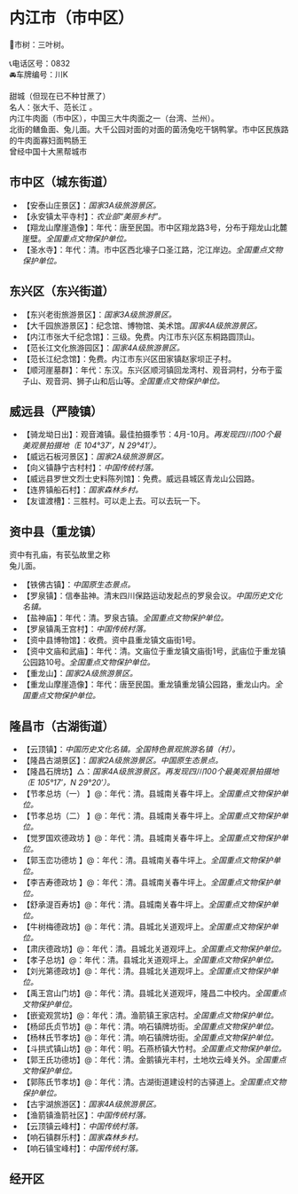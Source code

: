 # 内江市（市中区）  
🌳市树：三叶树。    
  
📞电话区号：0832  
🚘车牌编号：川K  

甜城（但现在已不种甘蔗了）  
名人：张大千、范长江 。   
内江牛肉面（市中区），中国三大牛肉面之一（台湾、兰州）。   
北街的鳝鱼面、兔儿面。大千公园对面的对面的菌汤兔吃干锅鸭掌。市中区民族路的牛肉面寡妇面鸭肠王  
曾经中国十大黑帮城市  

## 市中区（城东街道）  
* 【安泰山庄景区】：*国家3A级旅游景区。*  
* 【永安镇太平寺村】：*农业部“美丽乡村”。*  
* 【翔龙山摩崖造像】：年代：唐至民国。市中区翔龙路3号，分布于翔龙山北麓崖壁。*全国重点文物保护单位。*    
* 【圣水寺】：年代：清。市中区西北壕子口圣江路，沱江岸边。*全国重点文物保护单位。*    

## 东兴区（东兴街道）  
* 【东兴老街旅游景区】：*国家3A级旅游景区。*  
* 【大千园旅游景区】：纪念馆、博物馆、美术馆。*国家4A级旅游景区。*  
* 【内江市张大千纪念馆】：三级。免费。内江市东兴区东桐路圆顶山。   
* 【范长江文化旅游园区】：*国家4A级旅游景区。*  
* 【范长江纪念馆】：免费。内江市东兴区田家镇赵家坝正子村。   
* 【顺河崖墓群】：年代：东汉。东兴区顺河镇回龙湾村、观音洞村，分布于蛮子山、观音洞、狮子山和后山等。*全国重点文物保护单位。*    

## 威远县（严陵镇）  
* 【骑龙坳日出】：观音滩镇。最佳拍摄季节：4月-10月。*再发现四川100个最美观景拍摄地（E 104°37′，N 29°41′）。*  
* 【威远石板河景区】：*国家2A级旅游景区。*  
* 【向义镇静宁古村村】：*中国传统村落。*  
* 【威远县罗世文烈士史料陈列馆】：免费。威远县城区青龙山公园路。   
* 【连界镇船石村】：*国家森林乡村。*  
* 【友谊渡槽】：三胜村。可以走上去。可以去玩一下。

## 资中县（重龙镇）  
资中有孔庙，有苌弘故里之称  
兔儿面。   
* 【铁佛古镇】：*中国原生态景点。*  
* 【罗泉镇】：信奉盐神。清末四川保路运动发起点的罗泉会议。*中国历史文化名镇。*    
* 【盐神庙】：年代：清。罗泉古镇。*全国重点文物保护单位。*    
* 【罗泉镇禹王宫村】：*中国传统村落。*  
* 【资中县博物馆】：收费。资中县重龙镇文庙街1号。   
* 【资中文庙和武庙】：年代：清。文庙位于重龙镇文庙街1号，武庙位于重龙镇公园路10号。*全国重点文物保护单位。*    
* 【重龙山】：*国家2A级旅游景区。*  
* 【重龙山摩崖造像】：年代：唐至民国。重龙镇重龙镇公园路，重龙山内。*全国重点文物保护单位。*    

## 隆昌市（古湖街道）  
* 【云顶镇】：*中国历史文化名镇。全国特色景观旅游名镇（村）。*  
* 【隆昌古湖景区】：*国家2A级旅游景区。中国原生态景点。*  
* 【隆昌石牌坊】△：*国家4A级旅游景区。再发现四川100个最美观景拍摄地（E 105°17′，N 29°20′）。*  
* 【节孝总坊（一） 】@：年代：清。县城南关春牛坪上。*全国重点文物保护单位。*   
* 【节孝总坊（二） 】@：年代：清。县城南关春牛坪上。*全国重点文物保护单位。*   
* 【觉罗国欢德政坊 】@：年代：清。县城南关春牛坪上。*全国重点文物保护单位。*   
* 【郭玉峦功德坊 】@：年代：清。县城南关春牛坪上。*全国重点文物保护单位。*   
* 【李吉寿德政坊 】@：年代：清。县城南关春牛坪上。*全国重点文物保护单位。*   
* 【舒承湜百寿坊】@：年代：清。县城南关春牛坪上。*全国重点文物保护单位。*   
* 【牛树梅德政坊】@：年代：清。县城北关道观坪上。*全国重点文物保护单位。*   
* 【肃庆德政坊】@：年代：清。县城北关道观坪上。*全国重点文物保护单位。*   
* 【孝子总坊】@：年代：清。县城北关道观坪上。*全国重点文物保护单位。*   
* 【刘光第德政坊】@：年代：清。县城北关道观坪上。*全国重点文物保护单位。*   
* 【禹王宫山门坊】@：年代：清。县城北关道观坪，隆昌二中校内。*全国重点文物保护单位。*   
* 【嵌瓷观赏坊】@：年代：清。渔箭镇王家店村。*全国重点文物保护单位。*   
* 【杨邱氏贞节坊】@：年代：清。响石镇牌坊街。*全国重点文物保护单位。*   
* 【杨林氏节孝坊】@：年代：清。响石镇牌坊街。*全国重点文物保护单位。*   
* 【斗拱式镇山坊】@：年代：明。石燕桥镇大竹村。*全国重点文物保护单位。*   
* 【郭王氏功德坊】@：年代：清。金鹅镇光丰村，土地坎云峰关外。*全国重点文物保护单位。*   
* 【郭陈氏节孝坊】@：年代：清。古湖街道建设村的古驿道上。*全国重点文物保护单位。*   
* 【古宇湖旅游区】：*国家4A级旅游景区。*  
* 【渔箭镇渔箭社区】：*中国传统村落。*  
* 【云顶镇云峰村】：*中国传统村落。*  
* 【响石镇群乐村】：*国家森林乡村。*  
* 【响石镇宝峰村】：*中国传统村落。*    

## 经开区  
